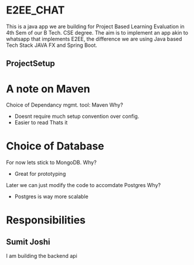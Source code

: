 # E2EE_CHAT

This is a java app we are building for Project Based Learning Evaluation in 4th Sem of our B Tech. CSE degree.
The aim is to implement an app akin to whatsapp that implements E2EE, the difference we are using Java based Tech 
Stack JAVA FX and Spring Boot.

## ProjectSetup

# A note on Maven
Choice of Dependancy mgmt. tool: Maven
Why?
- Doesnt require much setup convention over config. 
- Easier to read 
Thats it 

# Choice of Database 

For now lets stick to MongoDB.
Why?
- Great for prototyping 

Later we can just modify the code to accomdate Postgres
Why?
- Postgres is way more scalable

# Responsibilities 

## Sumit Joshi 
I am building the backend api 

##